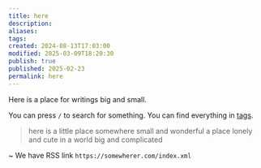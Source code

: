 ```yaml
---
title: here
description: 
aliases: 
tags: 
created: 2024-08-13T17:03:00
modified: 2025-03-09T18:20:30
publish: true
published: 2025-02-23
permalink: here
---
```


Here is a place for writings big and small.

You can press `/` to search for something. You can find everything in [tags](/tags).

> here is a little place
> somewhere small and wonderful
> a place lonely and cute
> in a world big and complicated

~ We have RSS link `https://somewherer.com/index.xml`
